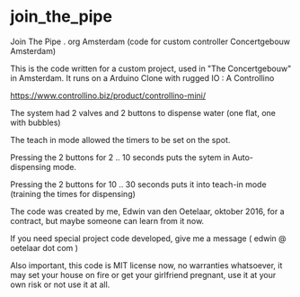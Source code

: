 # join_the_pipe
Join The Pipe . org Amsterdam (code for custom controller Concertgebouw Amsterdam)

This is the code written for a custom project, used in "The Concertgebouw"  in Amsterdam.
It runs on a Arduino Clone with rugged IO : A Controllino

https://www.controllino.biz/product/controllino-mini/

The system had 2 valves and 2 buttons to dispense water (one flat, one with bubbles)

The teach in mode allowed the timers to be set on the spot.

Pressing the 2 buttons for 2 .. 10 seconds puts the sytem in Auto-dispensing mode.

Pressing the 2 buttons for 10 .. 30 seconds puts it into teach-in mode (training the times for dispensing)

The code was created by me, Edwin van den Oetelaar, oktober 2016, for a contract, but maybe someone can learn from it now.

If you need special project code developed, give me a message ( edwin @ oetelaar dot com )

Also important, this code is MIT license now, no warranties whatsoever, it may set your house on fire or get your girlfriend pregnant, use it at your own risk or not use it at all.
